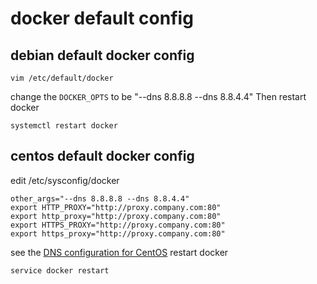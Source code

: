 # docker default config

## debian default docker config

``` shell
vim /etc/default/docker

```
change the `DOCKER_OPTS` to be "--dns 8.8.8.8 --dns 8.8.4.4"
Then restart docker

``` shell
systemctl restart docker
```

## centos default docker config

edit /etc/sysconfig/docker

``` shell
other_args="--dns 8.8.8.8 --dns 8.8.4.4"
export HTTP_PROXY="http://proxy.company.com:80"
export http_proxy="http://proxy.company.com:80"
export HTTPS_PROXY="http://proxy.company.com:80"
export https_proxy="http://proxy.company.com:80"
```
see the [DNS configuration for CentOS](https://forums.docker.com/t/dns-configuration-for-centos/1863/3)
restart docker

``` shell
service docker restart
```
